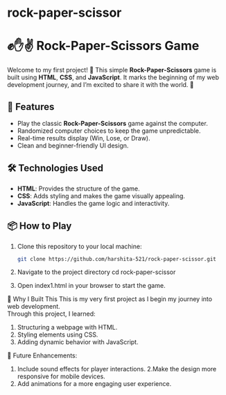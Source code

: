 # rock-paper-scissor
# ✊✋✌️ Rock-Paper-Scissors Game

Welcome to my first project! 🎉 This simple **Rock-Paper-Scissors** game is built using **HTML**, **CSS**, and **JavaScript**. It marks the beginning of my web development journey, and I’m excited to share it with the world. 🌟

## 🚀 Features

- Play the classic **Rock-Paper-Scissors** game against the computer.
- Randomized computer choices to keep the game unpredictable.
- Real-time results display (Win, Lose, or Draw).
- Clean and beginner-friendly UI design.

## 🛠️ Technologies Used

- **HTML**: Provides the structure of the game.
- **CSS**: Adds styling and makes the game visually appealing.
- **JavaScript**: Handles the game logic and interactivity.

## 📦 How to Play

1. Clone this repository to your local machine:
   ```bash
   git clone https://github.com/harshita-521/rock-paper-scissor.git

2. Navigate to the project directory
   cd rock-paper-scissor

3. Open index1.html in your browser to start the game.


🌟 Why I Built This
This is my very first project as I begin my journey into web development. <br>
Through this project, I learned:

1. Structuring a webpage with HTML.
2. Styling elements using CSS.
3. Adding dynamic behavior with JavaScript.


🚀 Future Enhancements: 

1. Include sound effects for player interactions.
2.Make the design more responsive for mobile devices.
3. Add animations for a more engaging user experience.

